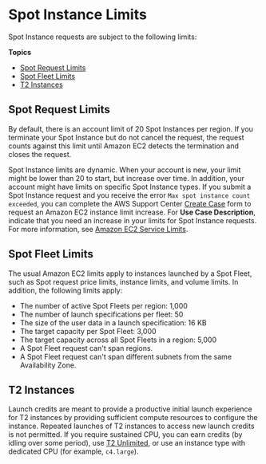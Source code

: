 # Spot Instance Limits<a name="using-spot-limits"></a>

Spot Instance requests are subject to the following limits:

**Topics**
+ [Spot Request Limits](#spot-limits-general)
+ [Spot Fleet Limits](#spot-fleet-limitations)
+ [T2 Instances](#t2-spot-instances)

## Spot Request Limits<a name="spot-limits-general"></a>

By default, there is an account limit of 20 Spot Instances per region\. If you terminate your Spot Instance but do not cancel the request, the request counts against this limit until Amazon EC2 detects the termination and closes the request\.

Spot Instance limits are dynamic\. When your account is new, your limit might be lower than 20 to start, but increase over time\. In addition, your account might have limits on specific Spot Instance types\. If you submit a Spot Instance request and you receive the error `Max spot instance count exceeded`, you can complete the AWS Support Center [Create Case](https://console.aws.amazon.com/support/home#/case/create?issueType=service-limit-increase&limitType=service-code-ec2-spot-instances) form to request an Amazon EC2 instance limit increase\. For **Use Case Description**, indicate that you need an increase in your limits for Spot Instance requests\. For more information, see [Amazon EC2 Service Limits](ec2-resource-limits.md)\.

## Spot Fleet Limits<a name="spot-fleet-limitations"></a>

The usual Amazon EC2 limits apply to instances launched by a Spot Fleet, such as Spot request price limits, instance limits, and volume limits\. In addition, the following limits apply:
+ The number of active Spot Fleets per region: 1,000
+ The number of launch specifications per fleet: 50
+ The size of the user data in a launch specification: 16 KB
+ The target capacity per Spot Fleet: 3,000
+ The target capacity across all Spot Fleets in a region: 5,000
+ A Spot Fleet request can't span regions\.
+ A Spot Fleet request can't span different subnets from the same Availability Zone\.

## T2 Instances<a name="t2-spot-instances"></a>

Launch credits are meant to provide a productive initial launch experience for T2 instances by providing sufficient compute resources to configure the instance\. Repeated launches of T2 instances to access new launch credits is not permitted\. If you require sustained CPU, you can earn credits \(by idling over some period\), use [T2 Unlimited](t2-unlimited.md), or use an instance type with dedicated CPU \(for example, `c4.large`\)\.
